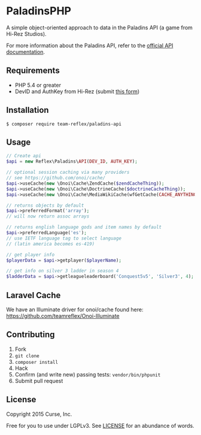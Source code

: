 # PaladinsPHP

A simple object-oriented approach to data in the Paladins API (a game from Hi-Rez Studios).

For more information about the Paladins API, refer to the [official API documentation](https://docs.google.com/document/d/1OFS-3ocSx-1Rvg4afAnEHlT3917MAK_6eJTR6rzr-BM/).

## Requirements

* PHP 5.4 or greater
* DevID and AuthKey from Hi-Rez (submit [this form](https://fs12.formsite.com/HiRez/form48/secure_index.html))

## Installation

```
$ composer require team-reflex/paladins-api
```

## Usage

```php
// Create api
$api = new Reflex\Paladins\API(DEV_ID, AUTH_KEY);

// optional session caching via many providers
// see https://github.com/onoi/cache/
$api->useCache(new \Onoi\Cache\ZendCache($zendCacheThing));
$api->useCache(new \Onoi\Cache\DoctrineCache($doctrineCacheThing));
$api->useCache(new \Onoi\Cache\MediaWikiCache(wfGetCache(CACHE_ANYTHING)));

// returns objects by default
$api->preferredFormat('array');
// will now return assoc arrays

// returns english language gods and item names by default
$api->preferredLanguage('es');
// use IETF language tag to select language
// (latin america becomes es-419)

// get player info
$playerData = $api->getplayer($playerName);

// get info on silver 3 ladder in season 4
$ladderData = $api->getleagueleaderboard('Conquest5v5', 'Silver3', 4);
```

## Laravel Cache

We have an Illuminate driver for onoi/cache found here: https://github.com/teamreflex/Onoi-Illuminate

## Contributing

1. Fork
2. `git clone`
3. `composer install`
4. Hack
5. Confirm (and write new) passing tests: `vendor/bin/phpunit`
6. Submit pull request

## License

Copyright 2015 Curse, Inc.

Free for you to use under LGPLv3. See [LICENSE](LICENSE) for an abundance of words.
